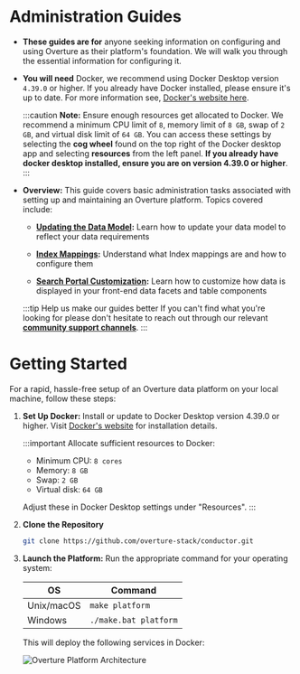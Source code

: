 # Administration Guides

- **These guides are for** anyone seeking information on configuring and using Overture as their platform's foundation. We will walk you through the essential information for configuring it.

- **You will need** Docker, we recommend using Docker Desktop version `4.39.0` or higher. If you already have Docker installed, please ensure it's up to date. For more information see, [Docker's website here](https://www.docker.com/products/docker-desktop/).

  :::caution
  **Note:** Ensure enough resources get allocated to Docker. We recommend a minimum CPU limit of `8`, memory limit of `8 GB`, swap of `2 GB`, and virtual disk limit of `64 GB`. You can access these settings by selecting the **cog wheel** found on the top right of the Docker desktop app and selecting **resources** from the left panel. **If you already have docker desktop installed, ensure you are on version 4.39.0 or higher**.
  :::

- **Overview:** This guide covers basic administration tasks associated with setting up and maintaining an Overture platform. Topics covered include:

  - **[Updating the Data Model](/guides/administration-guides/updating-the-data-model):** Learn how to update your data model to reflect your data requirements

  - **[Index Mappings](/guides/administration-guides/updating-the-data-model):** Understand what Index mappings are and how to configure them

  - **[Search Portal Customization](/guides/administration-guides/updating-the-data-model):** Learn how to customize how data is displayed in your front-end data facets and table components

  :::tip Help us make our guides better
  If you can't find what you're looking for please don't hesitate to reach out through our relevant [**community support channels**](https://docs.overture.bio/community/support).
  :::

# Getting Started

For a rapid, hassle-free setup of an Overture data platform on your local machine, follow these steps:

1. **Set Up Docker:** Install or update to Docker Desktop version 4.39.0 or higher. Visit [Docker's website](https://www.docker.com/products/docker-desktop/) for installation details.

   :::important
   Allocate sufficient resources to Docker:

   - Minimum CPU: `8 cores`
   - Memory: `8 GB`
   - Swap: `2 GB`
   - Virtual disk: `64 GB`

   Adjust these in Docker Desktop settings under "Resources".
   :::

2. **Clone the Repository**

   ```bash
   git clone https://github.com/overture-stack/conductor.git
   ```

3. **Launch the Platform:** Run the appropriate command for your operating system:

   | OS         | Command               |
   | ---------- | --------------------- |
   | Unix/macOS | `make platform`       |
   | Windows    | `./make.bat platform` |

   This will deploy the following services in Docker:

   ![Overture Platform Architecture](../images/platform.svg "Overture Platform")
